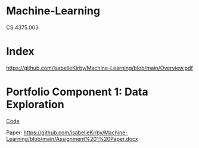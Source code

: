 # Machine-Learning
CS 4375.003

# Index

https://github.com/isabelleKirby/Machine-Learning/blob/main/Overview.pdf

# Portfolio Component 1: Data Exploration

[Code](https://github.com/isabelleKirby/Machine-Learning/blob/main/Assignment%201.cpp)

Paper: https://github.com/isabelleKirby/Machine-Learning/blob/main/Assignment%201%20Paper.docx
